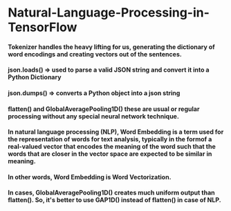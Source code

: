 # Natural-Language-Processing-in-TensorFlow

#### Tokenizer handles the heavy lifting for us, generating the dictionary of word encodings and creating vectors out of the sentences.

#### json.loads() => used to parse a valid JSON string and convert it into a Python Dictionary

#### json.dumps() => converts a Python object into a json string

#### flatten() and GlobalAveragePooling1D() these are usual or regular processing without any special neural network technique.

#### In natural language processing (NLP), Word Embedding is a term used for the representation of words for text analysis, typically in the formof a real-valued vector that encodes the meaning of the word such that the words that are closer in the vector space are expected to be similar in meaning.

#### In other words, Word Embedding is Word Vectorization.

#### In cases, GlobalAveragePooling1D() creates much uniform output than flatten(). So, it's better to use GAP1D() instead of flatten() in case of NLP.



































